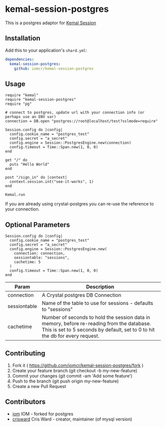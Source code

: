 # kemal-session-postgres

This is a postgres adaptor for [Kemal Session](https://github.com/kemalcr/kemal-session)


## Installation

Add this to your application's `shard.yml`:

```yaml
dependencies:
  kemal-session-postgres:
    github: iomcr/kemal-session-postgres
```

## Usage

```crystal
require "kemal"
require "kemal-session-postgres"
require "pg"

# connect to postgres, update url with your connection info (or perhaps use an ENV var)
connection = DB.open "postgres://root@localhost/test?sslmode=require"

Session.config do |config|
  config.cookie_name = "postgres_test"
  config.secret = "a_secret"
  config.engine = Session::PostgresEngine.new(connection)
  config.timeout = Time::Span.new(1, 0, 0)
end

get "/" do
  puts "Hello World"
end

post "/sign_in" do |context|
  context.session.int("see-it-works", 1)
end

Kemal.run
```

If you are already using crystal-postgres you can re-use the reference to your connection.

## Optional Parameters

```
Session.config do |config|
  config.cookie_name = "postgres_test"
  config.secret = "a_secret"
  config.engine = Session::PostgresEngine.new(
    connection: connection,
    sessiontable: "sessions",
    cachetime: 5
  )
  config.timeout = Time::Span.new(1, 0, 0)
end
```
|Param        |Description
|----         |----
|connection   | A Crystal postgres DB Connection
|sessiontable | Name of the table to use for sessions - defaults to "sessions"
|cachetime    | Number of seconds to hold the session data in memory, before re-reading from the database. This is set to 5 seconds by default, set to 0 to hit the db for every request.


## Contributing

1. Fork it ( https://github.com/iomcr/kemal-session-postgres/fork )
2. Create your feature branch (git checkout -b my-new-feature)
3. Commit your changes (git commit -am 'Add some feature')
4. Push to the branch (git push origin my-new-feature)
5. Create a new Pull Request

## Contributors

- [iom](https://github.com/InstanceOfMichael) IOM - forked for postgres
- [crisward](https://github.com/crisward) Cris Ward - creator, maintainer (of mysql version)
